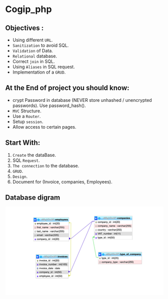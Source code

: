 # Cogip_php

## Objectives :
* Using different `URL`.
* `Sanitization` to avoid SQL.
* `Validation` of Data.
* `Relational` database.
* Correct `join` in SQL.
* Using `Aliases` in SQL request.
* Implementation of a `GRUD`.

## At the End of project you should know:
* crypt Password in database (NEVER store unhashed / unencrypted passwords). Use password_hash().
* `MVC` Structure.
* Use a `Router`.
* Setup `session`.
* Allow access to certain pages.

## Start With:

1. `Create` the dataBase.
2. SQL `Request`.
3. `The connection` to the database.
4. `GRUD`. 
5. `Design`.
6. Document for (Invoice, companies, Employees).

## Database digram 

![digram image](/src/assets/database.png)
